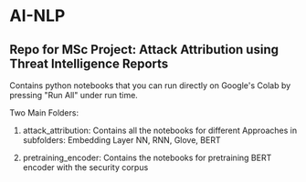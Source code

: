 # AI-NLP
## Repo for MSc Project: Attack Attribution using Threat Intelligence Reports

Contains python notebooks that you can run directly on Google's Colab by pressing "Run All" under run time.

Two Main Folders:

1. attack_attribution: Contains all the notebooks for different Approaches in subfolders: Embedding Layer NN, RNN, Glove, BERT

2. pretraining_encoder: Contains the notebooks for pretraining BERT encoder with the security corpus
